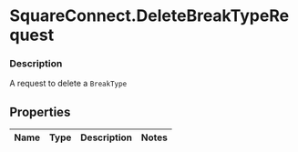 # SquareConnect.DeleteBreakTypeRequest

### Description

A request to delete a `BreakType`

## Properties
Name | Type | Description | Notes
------------ | ------------- | ------------- | -------------


